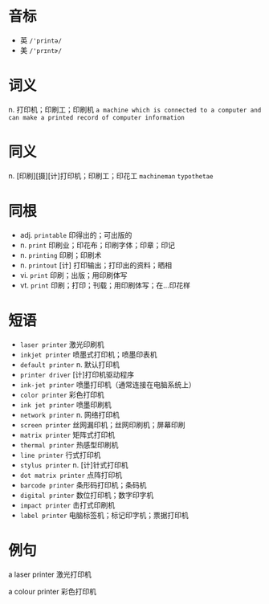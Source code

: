 # 音标

- 英 `/'printə/`
- 美 `/'prɪntɚ/`

# 词义

n. 打印机；印刷工；印刷机
`a machine which is connected to a computer and can make a printed record of computer information`

# 同义

n. [印刷][摄][计]打印机；印刷工；印花工
`machineman` `typothetae`

# 同根

- adj. `printable` 印得出的；可出版的
- n. `print` 印刷业；印花布；印刷字体；印章；印记
- n. `printing` 印刷；印刷术
- n. `printout` [计] 打印输出；打印出的资料；晒相
- vi. `print` 印刷；出版；用印刷体写
- vt. `print` 印刷；打印；刊载；用印刷体写；在…印花样

# 短语

- `laser printer` 激光印刷机
- `inkjet printer` 喷墨式打印机；喷墨印表机
- `default printer` n. 默认打印机
- `printer driver` [计]打印机驱动程序
- `ink-jet printer` 喷墨打印机（通常连接在电脑系统上）
- `color printer` 彩色打印机
- `ink jet printer` 喷墨印刷机
- `network printer` n. 网络打印机
- `screen printer` 丝网漏印机；丝网印刷机；屏幕印刷
- `matrix printer` 矩阵式打印机
- `thermal printer` 热感型印刷机
- `line printer` 行式打印机
- `stylus printer` n. [计]针式打印机
- `dot matrix printer` 点阵打印机
- `barcode printer` 条形码打印机；条码机
- `digital printer` 数位打印机；数字印字机
- `impact printer` 击打式印刷机
- `label printer` 电脑标签机；标记印字机；票据打印机

# 例句

a laser printer
激光打印机

a colour printer
彩色打印机


